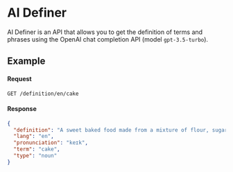 # AI Definer
AI Definer is an API that allows you to get the definition of terms and phrases using the OpenAI chat completion API (model `gpt-3.5-turbo`).

## Example
#### Request
```
GET /definition/en/cake
```
#### Response
```json
{
  "definition": "A sweet baked food made from a mixture of flour, sugar, eggs, and other ingredients, usually with a sweetening agent such as honey or sugar.",
  "lang": "en",
  "pronunciation": "keɪk",
  "term": "cake",
  "type": "noun"
}
```